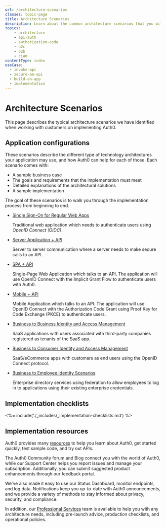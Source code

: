 ```yaml
---
url: /architecture-scenarios
classes: topic-page
title: Architecture Scenarios
description: Learn about the common architecture scenarios that you will use to solve the authorization and authentication needs of your application.
topics:
    - architecture
    - api-auth
    - authorization-code
    - b2c
    - b2b
    - ciam
contentType: index
useCase:
  - invoke-api
  - secure-an-api
  - build-an-app
  - implementation
---
```

<!-- markdownlint-disable MD041 MD002 -->
<div class="topic-page-header">
  <div data-name="example" class="topic-page-badge"></div>
  <h1>Architecture Scenarios</h1>
  <p>
  This page describes the typical architecture scenarios we have identified when working with customers on implementing Auth0. 
  </p>
</div>

## Application configurations

These scenarios describe the different type of technology architectures your application may use, and how Auth0 can help for each of those. Each scenario comes with:

* A sample business case
* The goals and requirements that the implementation must meet
* Detailed explanations of the architectural solutions
* A sample implementation

The goal of these scenarios is to walk you through the implementation process from beginning to end.

<ul class="topic-links">
  <li>
    <i class="icon icon-budicon-715"></i><a href="/architecture-scenarios/web-app-sso">Single Sign-On for Regular Web Apps</a>
    <p>Traditional web application which needs to authenticate users using <dfn data-key="openid">OpenID Connect (OIDC)</dfn>.</p>
  </li>
  <li>
    <i class="icon icon-budicon-715"></i><a href="/architecture-scenarios/server-api">Server Application + API</a>
    <p>Server to server communication where a server needs to make secure calls to an API.</p>
  </li>
  <li>
    <i class="icon icon-budicon-715"></i><a href="/architecture-scenarios/spa-api">SPA + API</a>
    <p>Single-Page Web Application which talks to an API. The application will use OpenID Connect with the Implicit Grant Flow to authenticate users with Auth0.</p>
  </li>
  <li>
    <i class="icon icon-budicon-715"></i><a href="/architecture-scenarios/mobile-api">Mobile + API</a>
    <p>Mobile Application which talks to an API. The application will use OpenID Connect with the Authorization Code Grant using Proof Key for Code Exchange (PKCE) to authenticate users.</p>
  </li>
  <li>
    <i class="icon icon-budicon-715"></i><a href="/architecture-scenarios/b2b">Business to Business Identity and Access Management</a>
    <p>SaaS applications with users associated with third-party companies registered as tenants of the SaaS app.</p>
  </li>
  <li>
    <i class="icon icon-budicon-715"></i><a href="/architecture-scenarios/b2c">Business to Consumer Identity and Access Management</a>
    <p>SaaS/eCommerce apps with customers as end users using the OpenID Connect protocol.</p>
  </li>
  <li>
    <i class="icon icon-budicon-715"></i><a href="/architecture-scenarios/b2e">Business to Employee Identity Scenarios</a>
    <p>Enterprise directory services using federation to allow employees to log in to applications using their existing enterprise credentials.</p>
  </li>
</ul>

## Implementation checklists

<%= include('./_includes/_implementation-checklists.md') %>

## Implementation resources

Auth0 provides many [resources](/architecture-scenarios/implementation-resources) to help you learn about Auth0, get started quickly, test sample code, and try out APIs.

The Auth0 Community forum and Blog connect you with the world of Auth0, while our Support Center helps you report issues and manage your subscription. Additionally, you can submit suggested product enhancements through our feedback portal.

We've also made it easy to use our Status Dashboard, monitor endpoints, and log data. Notifications keep you up-to-date with Auth0 announcements, and we provide a variety of methods to stay informed about privacy, security, and compliance.

In addition, our [Professional Services](/services) team is available to help you with any architecture needs, including pre-launch advice, production checklists, and operational policies.
